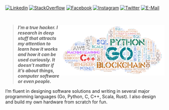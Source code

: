 
[![Linkedin](https://img.shields.io/badge/linked-in-369?style=flat-square&logo=linkedin&logoColor=white&color=blue)](https://www.linkedin.com/in/sudachen)
[![StackOverflow](https://img.shields.io/badge/stackoverflow-profile-f82?style=flat-square&logo=stackoverflow&logoColor=white)](https://stackoverflow.com/users/675016/alexey-sudachen)
[![Facebook](https://img.shields.io/badge/facebook-profile-2a5?style=flat-square&logo=facebook&logoColor=white)](https://facebook.com/asudachen)
[![Instagram](https://img.shields.io/badge/instagram-photo-a28?style=flat-square&logo=instagram&logoColor=white)](https://www.instagram.com/alex_cabeza_roja/)
[![Twitter](https://img.shields.io/badge/twitter-follow-000?style=flat-square&logo=twitter&logoColor=white)](https://twitter.com/sudachen)
[![E-Mail](https://img.shields.io/badge/email-reveal-2a8?style=flat-square&logo=gmail&logoColor=white)](https://mailhide.io/e/ZsPUGXT5)

&nbsp;

<img align="right"  height="160px" src="assets/wa11.png">

> **_I’m a true hacker. I research in deep stuff that attracts my attention to learn how it works and how it can be used curiously. It doesn’t matter if it’s about things, computer software or even people._** 

I’m fluent in designing software solutions and writing in several major programming languages (Go, Python, C, C++, Scala, Rust). I also design and build my own hardware from scratch for fun.

&nbsp;

<!-- [![Spotify](https://sudachen.vercel.app/api/spotify)]() -->


